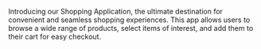 Introducing our Shopping Application, the ultimate destination for convenient and seamless shopping experiences. This app allows users to browse a wide range of products, select items of interest, and add them to their cart for easy checkout.
